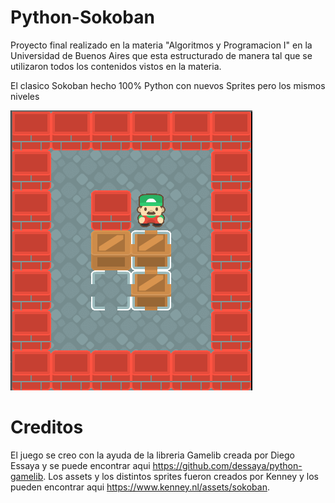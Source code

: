 # Python-Sokoban
Proyecto final realizado en la materia "Algoritmos y Programacion I" en la Universidad de Buenos Aires que esta estructurado de manera tal que se utilizaron todos los contenidos vistos en la materia.

El clasico Sokoban hecho 100% Python con nuevos Sprites pero los mismos niveles

![Imagen de Sokoban](img/Capture.PNG)

# Creditos
El juego se creo con la ayuda de la libreria Gamelib creada por Diego Essaya y se puede encontrar aqui https://github.com/dessaya/python-gamelib.
Los assets y los distintos sprites fueron creados por Kenney y los pueden encontrar aqui https://www.kenney.nl/assets/sokoban.
